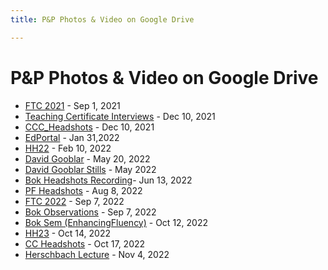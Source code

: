 ```yaml
---
title: P&P Photos & Video on Google Drive

---
```


# P&P Photos & Video on Google Drive

* [FTC 2021](https://drive.google.com/drive/folders/1ImeOPAPcEvTHMqMZOw9ucqqnK4FpKL6f?usp=share_link) - Sep 1, 2021
* [Teaching Certificate Interviews](https://drive.google.com/drive/folders/1PSNNPLZOU715l7YjfwyqAdw-GVFNZHA7?usp=share_link) - Dec 10, 2021
* [CCC_Headshots](https://drive.google.com/drive/folders/1VR1-z2LILUFq4y2aywMO-YjLBrM6--cu?usp=share_link) - Dec 10, 2021
* [EdPortal](https://drive.google.com/drive/folders/1YUb0Z3QPX8F8PvLnsm-sHmXwSyiI_2LC?usp=share_link) - Jan 31,2022
* [HH22](https://drive.google.com/drive/folders/1loqtCHMWVJcD3E4vUlZt_PMZpjDErRxW?usp=share_link) - Feb 10, 2022
* [David Gooblar](https://drive.google.com/drive/folders/1B4QCZLtBv6AGJvK2OcVSd6G6qr38dhNy?usp=share_link) - May 20, 2022
* [David Gooblar Stills](https://drive.google.com/drive/folders/1_0qnq-a0V0U7rq7vKB2ogbAHRo92YztN?usp=share_link) - May 2022
* [Bok Headshots Recording](https://drive.google.com/drive/folders/1W7xqiuTYsW4IJoiLv9H38T6_cKAZuGoT?usp=share_link)- Jun 13, 2022
* [PF Headshots](https://drive.google.com/drive/folders/1qfOLvv1jGO3T6bpy-kBUdL6MWXPaCg-2?usp=share_link) - Aug 8, 2022
* [FTC 2022](https://drive.google.com/drive/folders/1Mhgmhnxcjou4RBpj5NhZmFnqgC1bBWl-?usp=share_link) - Sep 7, 2022
* [Bok Observations](https://drive.google.com/drive/folders/1t4T5pfVIx0Mv3XvPEi25vjxjVIxNh1vy?usp=share_link) - Sep 7, 2022
* [Bok Sem (EnhancingFluency)](https://drive.google.com/drive/folders/1ZYFL1Nm3_66-pvppwwYqp2ALSgi6NCa-?usp=share_link) - Oct 12, 2022
* [HH23](https://drive.google.com/drive/folders/1A-bj99GfExXx9V2E3ohNd8gUAjB3Y2c7?usp=share_link) - Oct 14, 2022
* [CC Headshots](https://drive.google.com/drive/folders/14Pm_4o6GsHb2FPOBhcjIPG8N39EzTGRm?usp=share_link) - Oct 17, 2022
* [Herschbach Lecture](https://drive.google.com/drive/folders/1O36e2pJIe1jj1SMkP2-H5dYL790uB8vo?usp=share_link) - Nov 4, 2022
